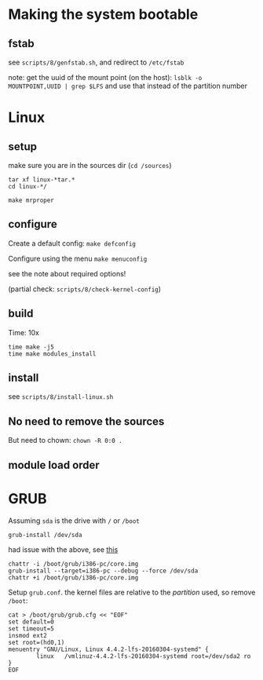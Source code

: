 # Making the system bootable

## fstab

see `scripts/8/genfstab.sh`, and redirect to `/etc/fstab`

note: get the uuid of the mount point (on the host): `lsblk -o MOUNTPOINT,UUID | grep $LFS` and use that instead of the partition number

# Linux

## setup

make sure you are in the sources dir (`cd /sources`)

```
tar xf linux-*tar.*
cd linux-*/

make mrproper
```

## configure

Create a default config: `make defconfig`

Configure using the menu `make menuconfig`

see the note about required options!

(partial check: `scripts/8/check-kernel-config`)

## build

Time: 10x

```
time make -j5
time make modules_install
```

## install

see `scripts/8/install-linux.sh`

## No need to remove the sources

But need to chown: `chown -R 0:0 .`

## module load order

# GRUB

Assuming `sda` is the drive with `/` or `/boot`

`grub-install /dev/sda`

had issue with the above, see [this](https://wiki.archlinux.org/index.php/GRUB#Install_to_partition_or_partitionless_disk)

```
chattr -i /boot/grub/i386-pc/core.img
grub-install --target=i386-pc --debug --force /dev/sda
chattr +i /boot/grub/i386-pc/core.img
```

Setup `grub.conf`. the kernel files are relative to the *partition* used, so remove `/boot`:

```
cat > /boot/grub/grub.cfg << "EOF"
set default=0
set timeout=5
insmod ext2
set root=(hd0,1)
menuentry "GNU/Linux, Linux 4.4.2-lfs-20160304-systemd" {
        linux   /vmlinuz-4.4.2-lfs-20160304-systemd root=/dev/sda2 ro
}
EOF
```
